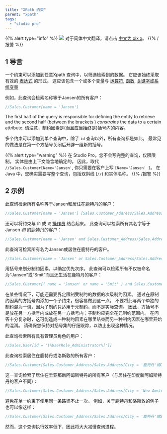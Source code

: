 ```yaml
---
title: "XPath 约束"
parent: "xpath"
tags:
  - "studio pro"
---
```


{{% alert type="info" %}}
<img src="attachments/chinese-translation/china.png" style="display: inline-block; margin: 0" /> 对于简体中文翻译，请点击 [中文为 xix x](https://cdn.mendix.tencent-cloud.com/documentation/refguide8/xpath-constraints.pdf)。
{{% /报警 %}}

## 1 导言

一个约束可以添加到任意Xpath 查询中，以筛选检索到的数据。 它应该始终采取有效的 [表达式](xpath-expressions) 的形式。 这应该包含一个或多个变量与 [运算符](xpath-operators), [函数](xpath-constraint-functions), [关键字或系统变量](xpath-keywords-and-system-variables)

例如，此查询会检索名称等于Jansen的所有客户：

```java
//Sales.Customer[name = 'Jansen']
```

The first half of the query is responsible for defining the entity to retrieve and the second half (between the brackets ) *constrains* the data to a certain attribute. 请注意，制约因素是(而且应当始终是)括号内的内容。

多个约束可以添加到单个查询中，除了 `id` 查询以外，所有查询都是如此。 最常见的做法是在第一个方括号关闭后开辟一组新的括号。

{{% alert type="warning" %}}
在 Studio Pro，您不会写完整的查询，仅限限制。 实体是由上下文隐含地确定的。 因此，取代 `//Sales.Customer[Name='Jansen'`, 你只需要在客户上写 `[Name='Jansen' ]`。 在 Java 中，您确实需要写整个查询，包括双斜线 (`//`) 和实体名称。
{{% /报警 %}}

## 2 示例

此查询检索所有名称等于Jansen和居住在鹿特丹的客户：

```java
//Sales.Customer[name = 'Jansen'] [Sales.Customer_Address/Sales.Address/City = '鹿特丹]
```

还可以将约束与 `和` 或 `或` [操作员](xpath-operators) 结合起来。 此查询可以检索所有其名字等于Jansen *和* 的鹿特丹的客户：

```java
//Sales.Customer[name = 'Jansen' and Sales.Customer_Address/Sales.Address/City = '鹿特丹']
```

此查询可检索所有名为Jansen或居住在鹿特丹的客户。

```java
//Sales.Customer[name = 'Jansen' or Sales.Customer_Address/Sales.Address/City = '鹿特丹']
```

用括号来划分制约因素，以确定优先次序。 此查询可以检索所有不仅被命名为“Jansen”或“Smit”而且还生活在鹿特丹的客户：

```java
//Sales.Customer[( name = 'Jansen' or name = 'Smit' ) and Sales.Customer_Address/ Sales.Address/City = '鹿特丹'
```

在某些情况下，可能还需要界定限制受制约的数据的次级制约因素。 通过在原制约因素的方括号内添加一个子约束，很容易做到这一点。 不要将此与两个单独的制约混为一谈，因为子制约只适用于元制约，而不是实际查询。 因此，方括号不是放在另一方括号内或放在另一方括号内；子制约应完全在元制约范围内。 在问答十分复杂时，这可能造成一种制约因素在哪里结束而另一种制约因素在哪里开始的混淆。 请确保您保持对括号集的仔细跟踪，以防止出现这种情况。

此查询检索所有具有管理员角色的用户：

```java
//Sales.User[id = '[%UserRole_Administrator%]']]
```

此查询检索居住在鹿特丹或洛斯敦的所有客户：

```java
//Sales.Customer[Sales.Customer_Address/Sales.Address[City = '鹿特丹'或City = 'Losdun']]
```

这一查询检索了居住在圭亚那新阿姆斯特丹的所有客户（与居住在印度新阿姆斯特丹的客户不同）：

```java
//Sales.Customer[Sales.Customer_Address/Sales.Address[City = 'New Amsterdam']/Sales.Adress_Country/Sales.Country/Name = '圭亚那']
```

避免在单一约束下使用同一条路径不止一次。 例如，关于鹿特丹和洛斯敦的例子也可以像这样：

```java
//Sales.Customer[Sales.Customer_Address/Sales.Address/City = '鹿特丹'或Sales.Customer_Address/Sales.Address/City = 'Losdun']
```

然而，这个查询执行效率低下，因此将大大减慢查询进程。

